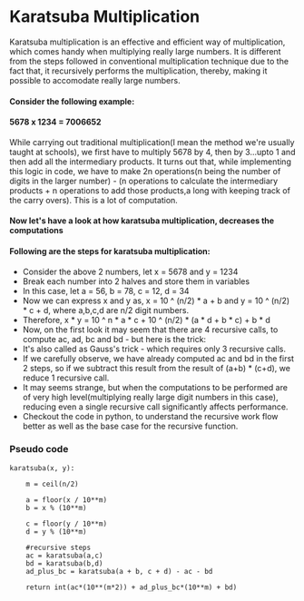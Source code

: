 # Karatsuba Multiplication
Karatsuba multiplication is an effective and efficient way of multiplication, which comes handy when multiplying really large numbers. It is different from the steps followed in conventional multiplication technique due to the fact that, it recursively performs the multiplication, thereby, making it possible to accomodate really large numbers.

#### Consider the following example:
#### 5678 x 1234 = 7006652

While carrying out traditional multiplication(I mean the method we're usually taught at schools), we first have to multiply 5678 by 4, then by 3...upto 1 and then add all the intermediary products. It turns out that, while implementing this logic in code, we have to make 2n operations(n being the number of digits in the larger number) - (n operations to calculate the intermediary products + n operations to add those products,a long with keeping track of the carry overs). This is a lot of computation.

#### Now let's have a look at how karatsuba multiplication, decreases the computations
#### Following are the steps for karatsuba multiplication:
- Consider the above 2 numbers, let x = 5678 and y = 1234
- Break each number into 2 halves and store them in variables
- In this case, let a = 56, b = 78, c = 12, d = 34
- Now we can express x and y as, x = 10 ^ (n/2) * a + b and y = 10 ^ (n/2) * c + d, where a,b,c,d are n/2 digit numbers.
- Therefore, x * y = 10 ^ n * a * c + 10 ^ (n/2) * (a * d + b * c) + b * d 
- Now, on the first look it may seem that there are 4 recursive calls, to compute ac, ad, bc and bd - but here is the trick:
- It's also called as Gauss's trick - which requires only 3 recursive calls.
- If we carefully observe, we have already computed ac and bd in the first 2 steps, so if we subtract this result from the result of (a+b) * (c+d), we reduce 1 recursive call.
- It may seems strange, but when the computations to be performed are of very high level(multiplying really large digit numbers in this case), reducing even a single recursive call significantly affects performance.
- Checkout the code in python, to understand the recursive work flow better as well as the base case for the recursive function.

### Pseudo code
``` 
karatsuba(x, y):

    m = ceil(n/2)  

    a = floor(x / 10**m)
    b = x % (10**m)

    c = floor(y / 10**m)
    d = y % (10**m)

    #recursive steps
    ac = karatsuba(a,c)
    bd = karatsuba(b,d)
    ad_plus_bc = karatsuba(a + b, c + d) - ac - bd

    return int(ac*(10**(m*2)) + ad_plus_bc*(10**m) + bd)
```

 
